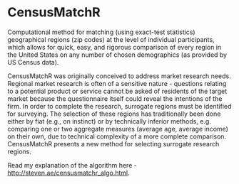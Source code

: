 CensusMatchR
============

Computational method for matching (using exact-test statistics) geographical regions (zip codes) at the level of individual participants, which allows for quick, easy, and rigorous comparison of every region in the United States on any number of chosen demographics (as provided by US Census data).

CensusMatchR was originally conceived to address market research needs. Regional market research is often of a sensitive nature - questions relating to a potential product or service cannot be asked of residents of the target market because the questionnaire itself could reveal the intentions of the firm. In order to complete the research, surrogate regions must be identified for surveying. The selection of these regions has traditionally been done either by fiat (e.g., on instinct) or by technically inferior methods, e.g. comparing one or two aggregate measures (average age, average income) on their own, due to technical complexity of a more complete comparison. CensusMatchR presents a new method for selecting surrogate research regions.

Read my explanation of the algorithm here - http://steven.ae/censusmatchr_algo.html.
